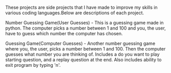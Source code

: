 These projects are side projects that I have made to improve my skills in various coding languages.Below are descriptions of each project.

Number Guessing Game(User Guesses) - This is a guessing game made in python. The computer picks a number between 1 and 100 and you, the user,
have to guess which number the computer has chosen.

Guessing Game(Computer Guesses) - Another number guessing game where you, the user, picks a number between 1 and 100. Then the computer guesses what number you are thinking of. Includes a do you want to play starting question, and a replay question at the end. Also includes ability to exit program by typing 'n'.
